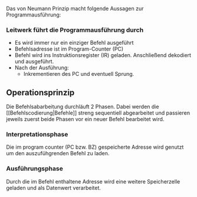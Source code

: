 Das von Neumann Prinzip macht folgende Aussagen zur Programmausführung:


### Leitwerk führt die Programmausführung durch

- Es wird immer nur ein einziger Befehl ausgeführt
- Befehlsadresse ist im Program-Counter (PC)
- Befehl wird ins Instruktionsregister (IR) geladen. Anschließend dekodiert und ausgeführt.
- Nach der Ausführung: 
	- Inkrementieren des PC und eventuell Sprung.

## Operationsprinzip

Die Befehlsabarbeitung durchläuft 2 Phasen. Dabei werden die [[Befehlscodierung|Befehle]] streng sequentiell abgearbeitet und passieren jeweils zuerst beide Phasen vor ein neuer Befehl bearbeitet wird.

### Interpretationsphase
Die im program counter (PC bzw. BZ) gespeicherte Adresse wird genutzt um den auszufühgrenden Befehl zu laden.

### Ausführungsphase

Durch die im Befehl enthaltene Adresse wird eine weitere Speicherzelle geladen und als Datenwert verarbeitet.




